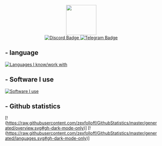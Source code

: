 <div id="header" align="center">
  <img src="https://media.giphy.com/media/M9gbBd9nbDrOTu1Mqx/giphy.gif" width="100"/>
</div>

<div id="badges" align="center">
  <a href="https://discord.com/invite/xn5r7ZD5bm">
    <img src="https://img.shields.io/badge/Discord-blue?style=for-the-badge&logo=discord&logoColor=white" alt="Discord Badge"/>
  </a>
  <a href="https://t.me/tipeshild">
    <img src="https://img.shields.io/badge/Telegram-blue?style=for-the-badge&logo=telegram&logoColor=white" alt="Telegram Badge"/>
  </a>
</div>

<div align="center">
    <img src="https://komarev.com/ghpvc/?username=zexfolloff&style=flat-square&color=blue" alt=""/>
</div>

## - language
[![Languages I know/work with](https://skills.thijs.gg/icons?i=html,javascript,py,lua)](https://skills.thijs.gg)

## - Software I use
[![Software I use](https://skills.thijs.gg/icons?i=vscode)](https://skills.thijs.gg)

## - Github statistics
[!(https://raw.githubusercontent.com/zexfolloff/GithubStatistics/master/generated/overview.svg#gh-dark-mode-only)]
[!(https://raw.githubusercontent.com/zexfolloff/GithubStatistics/master/generated/languages.svg#gh-dark-mode-only)]
